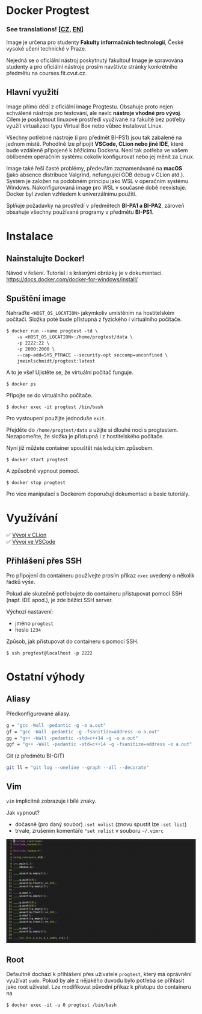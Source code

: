 # Docker Progtest

### See translations! [[CZ](https://github.com/jmeinlschmidt/docker-progtest/blob/master/README_CZ.md), [EN](https://github.com/jmeinlschmidt/docker-progtest/blob/master/README.md)]

Image je určena pro studenty **Fakulty informačních technologií**, České vysoké učení technické v Praze.

Nejedná se o oficiální nástroj poskytnutý fakultou! Image je spravována studenty a pro oficiální nástroje prosím navštivte stránky konkrétního předmětu na courses.fit.cvut.cz.

## Hlavní využití

Image přímo dědí z oficiální image Progtestu. Obsahuje proto nejen schválené nástroje pro testování, ale navíc **nástroje vhodné pro vývoj**. Cílem je poskytnout linuxové prostředí využívané na fakultě bez potřeby využít virtualizaci typu Virtual Box nebo vůbec instalovat Linux.

Všechny potřebné nástroje (i pro předmět BI-PS1) jsou tak zabalené na jednom místě. Pohodlně lze připojit **VSCode, CLion nebo jiné IDE**, které bude vzdáleně připojené k běžícímu Dockeru. Není tak potřeba ve vašem oblíbeném operačním systému cokoliv konfigurovat nebo jej měnit za Linux.

Image také řeší časté problémy, především zaznamenávané na **macOS** (jako absence distribuce Valgrind, nefungující GDB debug v CLion atd.). Systém je založen na podobném principu jako WSL v operačním systému Windows. Nakonfigurovaná image pro WSL v současné době neexistuje. Docker byl zvolen vzhledem k univerzálnímu použití.

Splňuje požadavky na prostředí v předmětech **BI-PA1 a BI-PA2**, zároveň obsahuje všechny používané programy v předmětu **BI-PS1**.

# Instalace

## Nainstalujte Docker!

Návod v řešení. Tutorial i s krásnými obrázky je v dokumentaci. https://docs.docker.com/docker-for-windows/install/

## Spuštění image

Nahraďte `<HOST_OS_LOCATION>` jakýmkoliv umístěním na hostitelském počítači. Složka poté bude přístupná z fyzického i virtuálního počítače.

```
$ docker run --name progtest -td \
    -v <HOST_OS_LOCATION>:/home/progtest/data \
    -p 2222:22 \
    -p 2000:2000 \
    --cap-add=SYS_PTRACE --security-opt seccomp=unconfined \
    jmeinlschmidt/progtest:latest
```

A to je vše! Ujistěte se, že virtuální počítač funguje.

```
$ docker ps
```

Připojte se do virtuálního počítače.

```
$ docker exec -it progtest /bin/bash
```

Pro vystoupení použijte jednoduše `exit`.

Přejděte do `/home/progtest/data` a užijte si dlouhé noci s progtestem. Nezapomeňte, že složka je přístupná i z hostitelského počítače.

Nyní již můžete container spouštět následujícím způsobem.

```
$ docker start progtest
```

A způsobně vypnout pomocí.

```
$ docker stop progtest
```

Pro více manipulací s Dockerem doporučuji dokumentaci a basic tutoriály.

# Využívání

✅ [Vývoj v CLion](https://github.com/jmeinlschmidt/docker-progtest/blob/master/doc/cz/clion_setup.md) \
✅ [Vývoj ve VSCode](https://github.com/jmeinlschmidt/docker-progtest/blob/master/doc/cz/vscode_setup.md)

## Přihlášení přes SSH

Pro připojení do containeru používejte prosím příkaz `exec` uvedený o několik řádků výše.

Pokud ale skutečně potřebujete do containeru přistupovat pomocí SSH (např. IDE apod.), je zde běžící SSH server.

Výchozí nastavení:
- jméno `progtest`
- heslo `1234`

Způsob, jak přistupovat do containeru s pomocí SSH.
```
$ ssh progtest@localhost -p 2222
```

# Ostatní výhody

## Aliasy

Předkonfigurované aliasy.

```bash
g = "gcc -Wall -pedantic -g -o a.out"
gf = "gcc -Wall -pedantic -g -fsanitize=address -o a.out"
gg = "g++ -Wall -pedantic -std=c++14 -g -o a.out"
ggf = "g++ -Wall -pedantic -std=c++14 -g -fsanitize=address -o a.out"
```

Git (z předmětu BI-GIT)

```bash
git ll = "git log --oneline --graph --all --decorate"
```

## Vim

`vim` implicitně zobrazuje i bílé znaky.

Jak vypnout?
- dočasně (pro daný soubor) `:set nolist` (znovu spustit lze `:set list`)
- trvale, zrušením komentáře `"set nolist` v souboru `~/.vimrc`

![vim setlist](https://raw.githubusercontent.com/jmeinlschmidt/docker-progtest/master/doc/image-vim-setlist.png "vim selist example")

## Root

Defaultně dochází k příhlášení přes uživatele `progtest`, který má oprávnění využívat `sudo`. Pokud by ale z nějakého duvodu bylo potřeba se příhlasit jako root uživatel. Lze modifikovat původní příkaz k přístupu do containeru na

```
$ docker exec -it -u 0 progtest /bin/bash
```